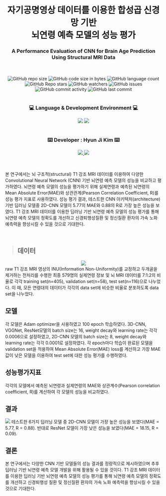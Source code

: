 # <div align=center> 자기공명영상 데이터를 이용한 합성곱 신경망 기반 <br /> 뇌연령 예측 모델의 성능 평가 </div>
### <div align=center> A Performance Evaluation of CNN for Brain Age Prediction Using Structural MRI Data
 </div>

<div align=center>
	<br />
	<br />
	<img alt="GitHub repo size" src="https://img.shields.io/github/repo-size/HJK02130/A-Performance-Evaluation-of-CNN-for-Brain-Age-Prediction-Using-Structural-MRI-Data?style=flat-square">
	<img alt="GitHub code size in bytes" src="https://img.shields.io/github/languages/code-size/HJK02130/A-Performance-Evaluation-of-CNN-for-Brain-Age-Prediction-Using-Structural-MRI-Data?style=flat-square">
	<img alt="GitHub language count" src="https://img.shields.io/github/languages/count/HJK02130/A-Performance-Evaluation-of-CNN-for-Brain-Age-Prediction-Using-Structural-MRI-Data?style=flat-square">
	<br />
	<img alt="GitHub Repo stars" src="https://img.shields.io/github/stars/HJK02130/A-Performance-Evaluation-of-CNN-for-Brain-Age-Prediction-Using-Structural-MRI-Data?style=social">
	<img alt="GitHub watchers" src="https://img.shields.io/github/watchers/HJK02130/A-Performance-Evaluation-of-CNN-for-Brain-Age-Prediction-Using-Structural-MRI-Data?style=social">
	<img alt="GitHub issues" src="https://img.shields.io/github/issues/HJK02130/A-Performance-Evaluation-of-CNN-for-Brain-Age-Prediction-Using-Structural-MRI-Data">
	<br />
	<img alt="GitHub commit activity" src="https://img.shields.io/github/commit-activity/m/HJK02130/A-Performance-Evaluation-of-CNN-for-Brain-Age-Prediction-Using-Structural-MRI-Data?style=flat-square">
	<img alt="GitHub last commit" src="https://img.shields.io/github/last-commit/HJK02130/A-Performance-Evaluation-of-CNN-for-Brain-Age-Prediction-Using-Structural-MRI-Data?style=flat-square">
	</div>
<br />

### <div align=center> :computer: Language & Development Environment :computer: </div>
<div align=center>
	<img src="https://img.shields.io/badge/Python-3766AB?style=flat-square&logo=Python&logoColor=white"/> 
	<img src="https://img.shields.io/badge/GoogleColab-F9AB00?style=flat-square&logo=GoogleColab&logoColor=white"/> </div>

<br />

### <div align=center> :keyboard: Developer : Hyun Ji Kim :keyboard: </div>
<div align=center>
	<a href="mailto:hjk02130@gmail.com"> <img src ="https://img.shields.io/badge/Gmail-EA4335.svg?&style=flat-squar&logo=Gmail&logoColor=white"/> </a> 
	<a href = "https://github.com/HJK02130"> <img src ="https://img.shields.io/badge/Github-181717.svg?&style=flat-squar&logo=Github&logoColor=white"/> </a> </div>
	
<br />
<br />
	
본 연구에서는 뇌 구조적(structural) T1 강조 MRI 데이터를 이용하여 다양한 Convolutional Neural Network (CNN) 기반 뇌연령 예측 모델의 성능을 비교하고 평가하였다. 뇌연령 예측 모델의 성능을 평가하기 위해 실제연령과 예측된 뇌연령의 Mean Absolute Error(MAE)와 상관관계(Pearson Correlation Coefficient, R)를 성능 평가 지표로 사용하였다. 성능 평가 결과, 테스트한 CNN 아키텍처(architecture) 기반 딥러닝 모델중 2D-CNN 모델이 5.77의 MAE와 0.88의 R로 가장 높은 성능을 보였다. T1 강조 MRI 데이터를 이용한 딥러닝 기반 뇌연령 예측 모델의 성능 평가를 통해 뇌연령 예측 모델의 정확도를 개선하고 신경퇴행성질환 및 정신질환 환자의 가속 노화 예측력을 향상시킬 수 있을 것으로 기대한다.

<br />

> ## 데이터

**<div align=center> ![](https://lh3.googleusercontent.com/5XcKpqI6HX87bEzfQkRu3mhLDJ9SE1RYE-DAx2rE4xspQhZhss6jMVXiFzR9lApnThjuhVAElx3IxMvF_iQfRRGmDCd9WnXB-dIR_RQU5QZ1Bg2WVwsfgVhyFIJXgPz8y8l5nXlm) </div>** 
raw T1 강조 MRI 영상의 INU(Information Non-Uniformity)를 교정하고 두개골을 제거하는 전처리를 수행한 최종 579명의 실제연령 정보 및 뇌 MRI 데이터를 7:1:2의 비율로 각각 training set(n=405), validation set(n=58), test set(n=116)으로 나누었다. 이 때, 모든 연령대의 데이터가 각각의 data set에 비슷한 비율로 분포하도록 data set을 나누었다.

## 모델

각 모델은 Adam optimizer을 사용하였고 100 epoch 학습하였다. 3D-CNN, VGGNet, ResNet모델의 batch size는 16, weight decay와 learning rate는 각각 0.0006으로 설정하였고, 2D-CNN 모델의 batch size는 8, weight decay와 learning rate는 각각 0.0001로 설정하였다. 각 epoch마다 학습이 완료된 모델을 validation set을 적용하여 Mean Absolute Error(MAE) loss를 계산하고 가장 MAE 값이 낮은 모델을 이용하여 test set에 대한 성능 평가를 수행하였다.

## 성능평가지표

각각의 모델에서 예측된 뇌연령과 실제연령의 MAE와 상관계수(Pearson correlation coefficient, R)를 계산하여 각 모델의 성능을 비교하였다.

## 결과

![](https://lh5.googleusercontent.com/sTtAcOGKzeEOnNiNxr5YvS955DiRc5Px_UCa4Psi79b2HkJBR49OWdfVFFlC4xxwelr2uO8KA1asbTWLynDlMKgaJ4wWtTE0WjM4nbWvHSONbPyzu6b44sqPUzbwt0cimTEm-lJV)
 테스트한 6가지 딥러닝 모델 중 2D-CNN 모델이 가장 높은 성능을 보였다(MAE = 5.77, R = 0.88). 반대로 ResNet 모델이 가장 낮은 성능을 보였다(MAE = 18.15, R = 0.09).

## 결론

본 연구에서는 다양한 CNN 기반 모델들의 성능 결과를 정량적으로 제시하였으며 추후 딥러닝 기반 뇌연령 예측 모델 개발을 위해 활용될 수 있을 것이다. T1 강조 MRI 데이터를 이용한 딥러닝 기반 뇌연령 예측 모델의 성능 평가를 통해 뇌연령 예측 모델의 정확도를 개선하고 신경퇴행성 질환 및 정신질환 환자의 가속 노화 예측력을 향상시킬 수 있을 것으로 기대한다.

